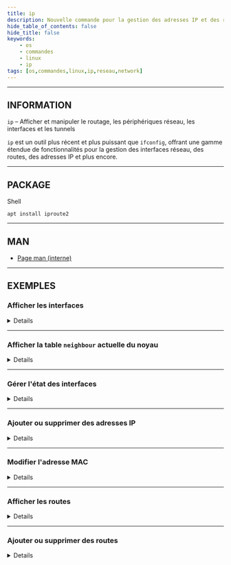 ```yaml
---
title: ip
description: Nouvelle commande pour la gestion des adresses IP et des routes.
hide_table_of_contents: false
hide_title: false
keywords:
    - os
    - commandes
    - linux
    - ip
tags: [os,commandes,linux,ip,reseau,network]
---
```


----

## INFORMATION

`ip` – Afficher et manipuler le routage, les périphériques réseau, les interfaces et les tunnels

`ip` est un outil plus récent et plus puissant que `ifconfig`, offrant une gamme étendue de fonctionnalités pour la gestion des interfaces réseau, des routes, des adresses IP et plus encore.

----

## PACKAGE

<span class="code_language">Shell</span>

```shell
apt install iproute2
```

----

## MAN

- [Page man (interne)](man/cmd_ip_man.md)

----

## EXEMPLES

### Afficher les interfaces

<details>

Cette commande est utilisée pour afficher les détails de toutes les interfaces réseau sur le système, y compris les adresses IP, les états des interfaces et d'autres informations réseau pertinentes.

<span class="code_language">Shell</span>

```shell
ip addr show
```

<span class="code_language">Sortie</span>

```text
1: lo: <LOOPBACK,UP,LOWER_UP> mtu 65536 qdisc noqueue state UNKNOWN group default qlen 1000
    link/loopback 00:00:00:00:00:00 brd 00:00:00:00:00:00
    inet 127.0.0.1/8 scope host lo
       valid_lft forever preferred_lft forever
    inet 10.255.255.254/32 brd 10.255.255.254 scope global lo
       valid_lft forever preferred_lft forever
    inet6 ::1/128 scope host 
       valid_lft forever preferred_lft forever
2: eth0: <BROADCAST,MULTICAST,UP,LOWER_UP> mtu 1500 qdisc mq state UP group default qlen 1000
    link/ether 00:15:5d:94:11:47 brd ff:ff:ff:ff:ff:ff
    inet 172.22.227.33/20 brd 172.22.239.255 scope global eth0
       valid_lft forever preferred_lft forever
    inet6 fe80::215:5dff:fe94:1147/64 scope link 
       valid_lft forever preferred_lft forever
```

</details>

----

### Afficher la table `neighbour` actuelle du noyau

<details>

<span class="code_language">Shell</span>

```shell
ip neigh
```

<span class="code_language">Sortie</span>

```text
172.22.224.1 dev eth0 lladdr 00:15:5d:62:56:24 STALE
```

</details>

----

### Gérer l'état des interfaces

<details>

Active ou désactive les interfaces réseau, ce qui est essentiel pour la gestion de la connectivité et le contrôle de l'interface.

- Activer l'interface :

<span class="code_language">Shell</span>

```shell
ip link set eth0 up
```

- Désactiver l'interface :

<span class="code_language">Shell</span>

```shell
ip link set eth0 down
```

</details>

----

### Ajouter ou supprimer des adresses IP

<details>

Permet de modifier la configuration IP d'une interface, en ajoutant ou supprimant des adresses IP.

- Ajouter : attibue une nouvelle adresse IP à une interface réseau spécifique.

<span class="code_language">Shell</span>

```shell
ip addr add 192.168.1.10/24 dev eth0
```

- Supprimer : enlève une adresse IP d'une interface réseau.

<span class="code_language">Shell</span>

```shell
ip addr del 192.168.1.10/24 dev eth0
```

</details>

----

### Modifier l'adresse MAC

<details>

Change l'adresse MAC de l'interface réseau,ce qui peut être nécessaire pour des raisons de sécurité, de confidentialité ou pour des tests.

<span class="code_language">Shell</span>

```shell
ip link set dev eth0 address aa:bb:cc:dd:ee:ff
```

</details>

----

### Afficher les routes

<details>

Affiche la table de routage IP du système, montrant comment les paquets sont dirigés d'une interface à une autre ou vers des réseaux spécifiques.

<span class="code_language">Shell</span>

```shell
ip route show
```

<span class="code_language">Sortie</span>

```text
default via 172.22.224.1 dev eth0 proto kernel 
172.22.224.0/20 dev eth0 proto kernel scope link src 172.22.227.33 
```

</details>

----

### Ajouter ou supprimer des routes

<details>

Modifie les itinéraires que les paquets utilisent pour atteindre leur destination, un aspect crucial de la configuration du réseau.

- Ajouter : crée une nouvelle route dans la table de routage.

<span class="code_language">Shell</span>

```shell
ip route add 192.168.2.0/24 via 192.168.1.1
```

Ajoute une route pour atteindre le réseau 192.168.2.0/24 via la passerelle 192.168.1.1.

- Supprimer : retire une route existante de la table de routage.

<span class="code_language">Shell</span>

```shell
ip route del 192.168.2.0/24
```

Supprime la route vers le réseau 192.168.2.0/24.

</details>
